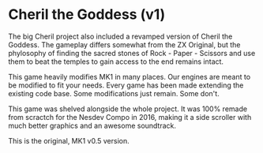 Cheril the Goddess (v1)
=======================

The big Cheril project also included a revamped version of Cheril the Goddess. The gameplay differs somewhat from the ZX Original, but the phylosophy of finding the sacred stones of Rock - Paper - Scissors and use them to beat the temples to gain access to the end remains intact.

This game heavily modifies MK1 in many places. Our engines are meant to be modified to fit your needs. Every game has been made extending the existing code base. Some modifications just remain. Some don't.

This game was shelved alongside the whole project. It was 100% remade from scractch for the Nesdev Compo in 2016, making it a side scroller with much better graphics and an awesome soundtrack.

This is the original, MK1 v0.5 version.
